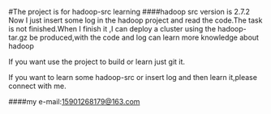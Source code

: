 #The project is for hadoop-src learning
####hadoop src version is 2.7.2
Now I just insert some log in the hadoop project and read the code.The task is not finished.When I finish it ,I can deploy a cluster using the hadoop-tar.gz be produced,with the code and log can learn more knowledge about hadoop

If you want use the project to build or learn just git it.

If you want to learn some hadoop-src or insert log and then learn it,please connect with me. 

####my e-mail:15901268179@163.com
